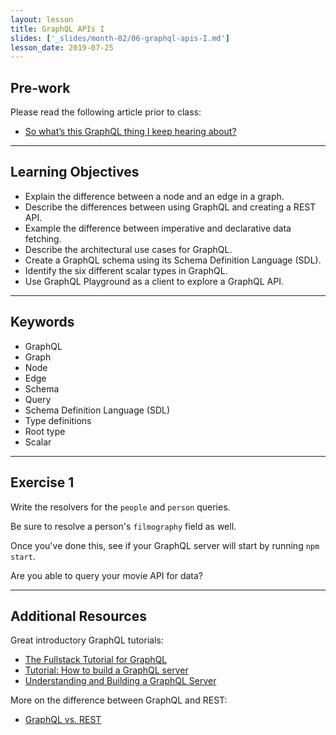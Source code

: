 ```yaml
---
layout: lesson
title: GraphQL APIs I
slides: ['_slides/month-02/06-graphql-apis-I.md']
lesson_date: 2019-07-25
---
```


## Pre-work

Please read the following article prior to class:

- [So what’s this GraphQL thing I keep hearing about?](https://medium.freecodecamp.org/so-whats-this-graphql-thing-i-keep-hearing-about-baf4d36c20cf)

---

## Learning Objectives

- Explain the difference between a node and an edge in a graph.
- Describe the differences between using GraphQL and creating a REST API.
- Example the difference between imperative and declarative data fetching.
- Describe the architectural use cases for GraphQL.
- Create a GraphQL schema using its Schema Definition Language (SDL).
- Identify the six different scalar types in GraphQL.
- Use GraphQL Playground as a client to explore a GraphQL API.

---

## Keywords

- GraphQL
- Graph
- Node
- Edge
- Schema
- Query
- Schema Definition Language (SDL)
- Type definitions
- Root type
- Scalar

---

## Exercise 1

Write the resolvers for the `people` and `person` queries.

Be sure to resolve a person's `filmography` field as well.

Once you've done this, see if your GraphQL server will start by running `npm start`.

Are you able to query your movie API for data?

---

## Additional Resources

Great introductory GraphQL tutorials:

- [The Fullstack Tutorial for GraphQL](https://www.howtographql.com/)
- [Tutorial: How to build a GraphQL server](https://dev-blog.apollodata.com/tutorial-building-a-graphql-server-cddaa023c035)
- [Understanding and Building a GraphQL Server](https://keywordbrain.com/blog/understanding-graphql-server/)

More on the difference between GraphQL and REST:

- [GraphQL vs. REST](https://dev-blog.apollodata.com/graphql-vs-rest-5d425123e34b)
